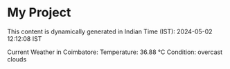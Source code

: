 # My Project

This content is dynamically generated in Indian Time (IST): 2024-05-02 12:12:08 IST


Current Weather in Coimbatore:
Temperature: 36.88 °C
Condition: overcast clouds
